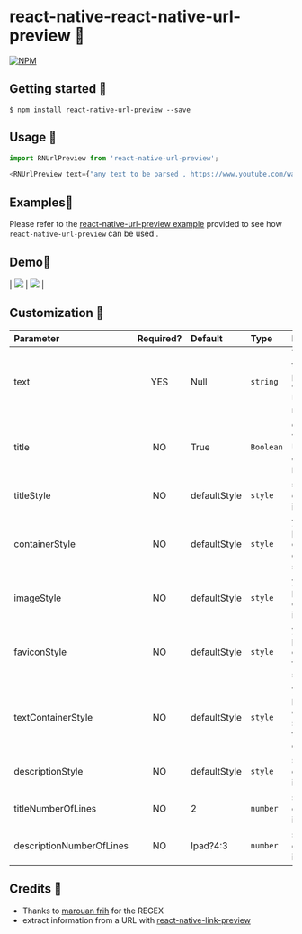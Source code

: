 
# react-native-react-native-url-preview 🐜

[![NPM](https://nodei.co/npm/react-native-url-preview.png)](https://www.npmjs.com/package/react-native-url-preview)

## Getting started 🐜

`$ npm install react-native-url-preview --save`

## Usage 🐜
```javascript
import RNUrlPreview from 'react-native-url-preview';

<RNUrlPreview text={"any text to be parsed , https://www.youtube.com/watch?v=Kmiw4FYTg2U"}/>
```

## Examples🐜

Please refer to the [react-native-url-preview example](https://github.com/maherzaidoune/RNUrlPreviewExample) provided to see how `react-native-url-preview` can be used .

## Demo🐜


| ![](https://github.com/maherzaidoune/RNUrlPreviewExample/blob/master/screens/rnUrlPreviewer.gif) | ![](https://github.com/maherzaidoune/RNUrlPreviewExample/blob/master/screens/medium.gif) |


## Customization 🐜

| Parameter | Required? | Default | Type | Description |
|:---|:---:|:---|:---|:---|
| text | YES | Null | `string` | The text that is parsed and where the URL is retrieved |
| title | NO | True | `Boolean` | determine whether the URL title is displyed or not |
| titleStyle | NO | defaultStyle | `style` | self explanatory i believe |
| containerStyle | NO | defaultStyle | `style` | you can pass a custom container style |
| imageStyle | NO | defaultStyle | `style` | you can pass a custom image style |
| faviconStyle | NO | defaultStyle | `style` | you can pass a custom favicon style |
| textContainerStyle | NO | defaultStyle | `style` | you can pass a custom style for the text container |
| descriptionStyle | NO | defaultStyle | `style` | self explanatory i believe |
| titleNumberOfLines | NO | 2 | `number` | self explanatory i believe |
| descriptionNumberOfLines | NO | Ipad?4:3 | `number` | self explanatory i believe |

## Credits 🐜

- Thanks to [marouan frih](https://github.com/Madm0x) for the REGEX
- extract information from a URL with [react-native-link-preview](https://www.npmjs.com/package/react-native-link-preview)
